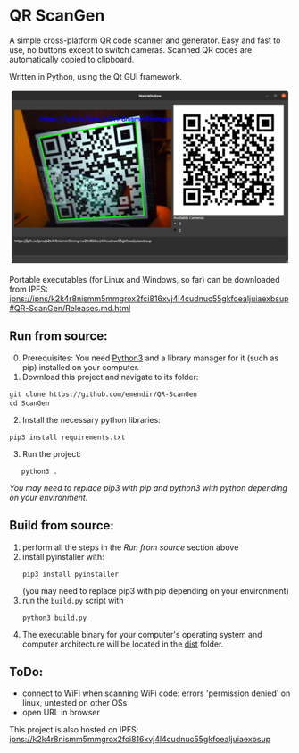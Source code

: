 # QR ScanGen

A simple cross-platform QR code scanner and generator. Easy and fast to use, no buttons except to switch cameras. Scanned QR codes are automatically copied to clipboard.

Written in Python, using the Qt GUI framework.

![](Screenshot_QR_ScanGen.png)

Portable executables (for Linux and Windows, so far) can be downloaded from IPFS:  
[ipns://ipns/k2k4r8nismm5mmgrox2fci816xvj4l4cudnuc55gkfoealjuiaexbsup#QR-ScanGen/Releases.md.html](http://ipfs.io/ipns/k2k4r8nismm5mmgrox2fci816xvj4l4cudnuc55gkfoealjuiaexbsup#QR-ScanGen/Releases.md.html)

## Run from source:
0. Prerequisites: You need [Python3](python.org) and a library manager for it (such as pip) installed on your computer.
1. Download this project and navigate to its folder:
  ```shell
  git clone https://github.com/emendir/QR-ScanGen
  cd ScanGen
  ```
2. Install the necessary python libraries:
  ```shell
  pip3 install requirements.txt
  ```
3. Run the project:
  ```shell
     python3 .
  ```
_You may need to replace pip3 with pip and python3 with python depending on your environment._

## Build from source:
1. perform all the steps in the _Run from source_ section above
2. install pyinstaller with:
    ```shell
    pip3 install pyinstaller
    ```
    (you may need to replace pip3 with pip depending on your environment)
3. run the `build.py` script with
   ```shell
   python3 build.py
   ```
4. The executable binary for your computer's operating system and computer architecture will be located in the [dist](./dist) folder.



## ToDo:
- connect to WiFi when scanning WiFi code: errors 'permission denied' on linux, untested on other OSs
- open URL in browser

This project is also hosted on IPFS:
[ipns://k2k4r8nismm5mmgrox2fci816xvj4l4cudnuc55gkfoealjuiaexbsup](https://ipfs.io/ipns/k2k4r8nismm5mmgrox2fci816xvj4l4cudnuc55gkfoealjuiaexbsup#QR-ScanGen)